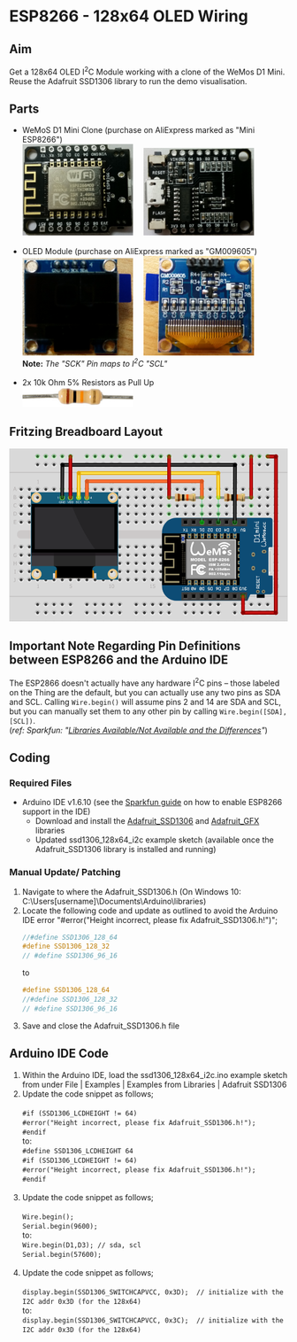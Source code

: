 <h1>ESP8266 - 128x64 OLED Wiring</h1>

<h2>Aim</h2>
Get a 128x64 OLED I<sup>2</sup>C Module working with a clone of the WeMos D1 Mini. Reuse the Adafruit SSD1306 library to run the demo visualisation.
<h2>Parts</h2>
<ul>
 <li>WeMoS D1 Mini Clone (purchase on AliExpress marked as "Mini ESP8266")<BR><img src="./resources/MiniESP8266-Front.jpg" width="200">&nbsp;&nbsp;&nbsp;&nbsp;&nbsp;<img src="./resources/MiniESP8266-Back.jpg" width="200"><i><br><br></i>
<li>OLED Module (purchase on AliExpress marked as "GM009605")
<BR><img src="resources/OLED128x64-GM009605-Front.jpg" width="200">&nbsp;&nbsp;&nbsp;&nbsp;&nbsp;<img src="resources/OLED128x64-GM009605-Back.jpg" width="200"><br><b>Note:</b> <i>The "SCK" Pin maps to I<sup>2</sup>C "SCL"<br>
<br></i>
<li>2x 10k Ohm 5% Resistors as Pull Up<br><img src="./resources/RES10K_MED.jpg" width="200"></li>
</ul>
<h2>Fritzing Breadboard Layout</h2>

<p><img src="resources/OLED_128x64_i2c Breadboard View.png" width="600"></p>
<h2>Important Note Regarding Pin Definitions between ESP8266 and the Arduino IDE</h2>
<p>The ESP2866 doesn't actually have any hardware I<sup>2</sup>C pins – those labeled on the Thing are the default, but you can actually use any two pins as SDA and SCL. Calling <code>Wire.begin()</code>
        will assume pins 2 and 14 are SDA and SCL, but you can manually set them to any other pin by calling
        <code>Wire.begin([SDA], [SCL])</code>.<br>
(<em>ref: Sparkfun: "<a href="https://learn.sparkfun.com/tutorials/esp8266-thing-hookup-guide/using-the-arduino-addon" target="_parent">Libraries Available/Not Available and the Differences</a>"</em>) </p>
<h2>Coding</h2>
<h3>Required Files</h3>
<ul>
  <li>Arduino IDE v1.6.10 (see the <a href="https://learn.sparkfun.com/tutorials/esp8266-thing-hookup-guide/installing-the-esp8266-arduino-addon" target="_self">Sparkfun guide</a> on how to enable ESP8266 support in the IDE)
    <ul>
      <li>Download and install the <a href="https://github.com/adafruit/Adafruit_SSD1306" target="_self">Adafruit_SSD1306</a> and <a href="https://github.com/adafruit/Adafruit-GFX-Library" target="_self">Adafruit_GFX</a> libraries</li>
      <li>Updated ssd1306_128x64_i2c example sketch (available once the Adafruit_SSD1306 library is installed and running)</li>
    </ul>
  </li>
</ul>
<h3>Manual Update/ Patching </h3>

1. Navigate to where the Adafruit_SSD1306.h (On Windows 10: C:\Users\[username]\Documents\Arduino\libraries)
2. Locate the following code and update as outlined to avoid the Arduino IDE error &quot;#error("Height incorrect, please fix Adafruit_SSD1306.h!")&quot;;
	```c
	//#define SSD1306_128_64
	#define SSD1306_128_32
	// #define SSD1306_96_16
	```
	to
	```c
	#define SSD1306_128_64
	//#define SSD1306_128_32
	// #define SSD1306_96_16
	```
3. Save and close the Adafruit_SSD1306.h file

<H2>Arduino IDE Code</H2>
<ol>
  <li>  Within the Arduino IDE, load the ssd1306_128x64_i2c.ino example sketch from under File | Examples | Examples from Libraries | Adafruit SSD1306</li>
  <li>Update the code snippet as follows;<br><br>
  <code>#if (SSD1306_LCDHEIGHT != 64)</code><br>
  <code>#error("Height incorrect, please fix Adafruit_SSD1306.h!");</code><br>
  <code>#endif</code>
  <br>to:<br>
  <code>#define SSD1306_LCDHEIGHT 64</code><br>
  <code>#if (SSD1306_LCDHEIGHT != 64)</code><br>
  <code>#error("Height incorrect, please fix Adafruit_SSD1306.h!");</code><br>
  <code>#endif</code><br><br>
  </li>
  <li>Update the code snippet as follows;
    <br>
    <br><code>Wire.begin();</code><br>
    <code>Serial.begin(9600);</code><br>
    to:<br>
    <code>Wire.begin(D1,D3); // sda, scl</code><br>             
    <code>Serial.begin(57600);</code><br><br>
  </li>
  <li>Update the code snippet as follows;<br>
    <br>
    <code>display.begin(SSD1306_SWITCHCAPVCC, 0x3D);  // initialize with the I2C addr 0x3D (for the 128x64)</code><br>
    to:<br>
    <code>display.begin(SSD1306_SWITCHCAPVCC, 0x3C);  // initialize with the I2C addr 0x3D (for the 128x64)</code>
  </li>
</ol>